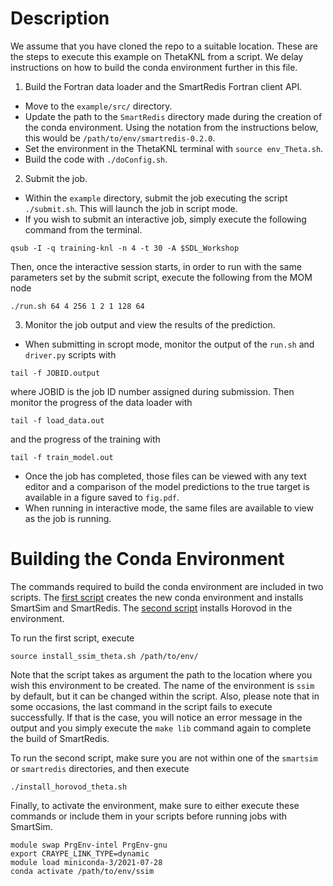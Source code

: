 # Description

We assume that you have cloned the repo to a suitable location. These are the steps to execute this example on ThetaKNL from a script. We delay instructions on how to build the conda environment further in this file.

1. Build the Fortran data loader and the SmartRedis Fortran client API.
- Move to the `example/src/` directory.
- Update the path to the `SmartRedis` directory made during the creation of the conda environment. Using the notation from the instructions below, this would be `/path/to/env/smartredis-0.2.0`.
- Set the environment in the ThetaKNL terminal with `source env_Theta.sh`.
- Build the code with `./doConfig.sh`.

2. Submit the job.
- Within the `example` directory, submit the job executing the script `./submit.sh`. This will launch the job in script mode.
- If you wish to submit an interactive job, simply execute the following command from the terminal.
```
qsub -I -q training-knl -n 4 -t 30 -A $SDL_Workshop
```
Then, once the interactive session starts, in order to run with the same parameters set by the submit script, execute the following from the MOM node
```
./run.sh 64 4 256 1 2 1 128 64
```

3. Monitor the job output and view the results of the prediction.
- When submitting in scropt mode, monitor the output of the `run.sh` and `driver.py` scripts with
```
tail -f JOBID.output
```
where JOBID is the job ID number assigned during submission. Then monitor the progress of the data loader with
```
tail -f load_data.out
```
and the progress of the training with
```
tail -f train_model.out
```
- Once the job has completed, those files can be viewed with any text editor and a comparison of the model predictions to the true target is available in a figure saved to `fig.pdf`.
- When running in interactive mode, the same files are available to view as the job is running.





# Building the Conda Environment

The commands required to build the conda environment are included in two scripts. The [first script](install_ssim_theta.sh) creates the new conda environment and installs SmartSim and SmartRedis. The [second script](install_horovod_theta.sh) installs Horovod in the environment.

To run the first script, execute
```
source install_ssim_theta.sh /path/to/env/
```
Note that the script takes as argument the path to the location where you wish this environment to be created. The name of the environment is `ssim` by default, but it can be changed within the script.
Also, please note that in some occasions, the last command in the script fails to execute successfully. If that is the case, you will notice an error message in the output and you simply execute the `make lib` command again to complete the build of SmartRedis.

To run the second script, make sure you are not within one of the `smartsim` or `smartredis` directories, and then execute
```
./install_horovod_theta.sh
```

Finally, to activate the environment, make sure to either execute these commands or include them in your scripts before running jobs with SmartSim.
```
module swap PrgEnv-intel PrgEnv-gnu
export CRAYPE_LINK_TYPE=dynamic
module load miniconda-3/2021-07-28
conda activate /path/to/env/ssim
```
